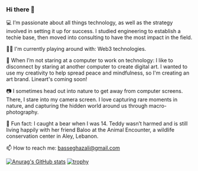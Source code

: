 ### Hi there 👋

💻 I’m passionate about all things technology, as well as the strategy involved in setting it up for success. I studied engineering to establish a techie base, then moved into consulting to have the most impact in the field.

🔗🌱 I'm currently playing around with: Web3 technologies.

🎨 When I’m not staring at a computer to work on technology: I like to disconnect by staring at another computer to create digital art. I wanted to use my creativity to help spread peace and mindfulness, so I'm creating an art brand. Lineart's coming soon!

📷 I sometimes head out into nature to get away from computer screens. There, I stare into my camera screen. I love capturing rare moments in nature, and capturing the hidden world around us through macro-photography.

🐻 Fun fact: I caught a bear when I was 14. Teddy wasn’t harmed and is still living happily with her friend Baloo at the Animal Encounter, a wildlife conservation center in Aley, Lebanon.

📫 How to reach me: basseghazali@gmail.com

[![Anurag's GitHub stats](https://github-readme-stats.vercel.app/api?username=bassel-ghazali&count_private=true&theme=dark)](https://github.com/anuraghazra/github-readme-stats)
[![trophy](https://github-profile-trophy.vercel.app/?username=bassel-ghazali&theme=dark)](https://github.com/ryo-ma/github-profile-trophy)

<!--
- 🔭 I’m currently working on ...
- 👯 I’m looking to collaborate on ...
- 🤔 I’m looking for help with ...
- 💬 Ask me about ...
-->
